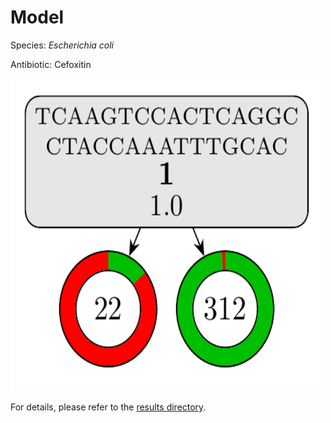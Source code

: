 
# Model

Species: *Escherichia coli*

Antibiotic: Cefoxitin

<img src="./model.png" width=500 height=500 />

For details, please refer to the [results directory](../../../../../results/cart_b/escherichia%20coli/cefoxitin/repeat_4/).

